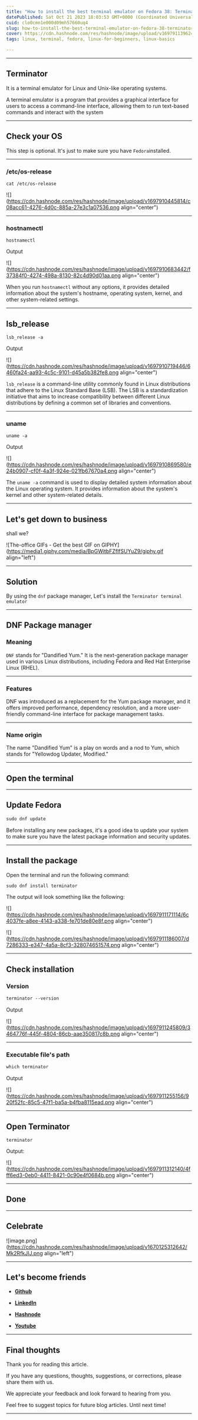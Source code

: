 ```yaml
---
title: "How to install the best terminal emulator on Fedora 38: Terminator"
datePublished: Sat Oct 21 2023 18:03:53 GMT+0000 (Coordinated Universal Time)
cuid: clo0cmn1e000d09mh57660uq4
slug: how-to-install-the-best-terminal-emulator-on-fedora-38-terminator
cover: https://cdn.hashnode.com/res/hashnode/image/upload/v1697911396244/6c285568-a10e-4b72-9956-ea613db60062.png
tags: linux, terminal, fedora, linux-for-beginners, linux-basics

---
```


---

## Terminator

It is a terminal emulator for Linux and Unix-like operating systems.

A terminal emulator is a program that provides a graphical interface for users to access a command-line interface, allowing them to run text-based commands and interact with the system

---

## Check your OS

This step is optional. It's just to make sure you have `Fedora`installed.

---

### /etc/os-release

```plaintext
cat /etc/os-release
```

![](https://cdn.hashnode.com/res/hashnode/image/upload/v1697910445814/c08acc61-4276-4d0c-885a-27e3c1a07536.png align="center")

---

### hostnamectl

```plaintext
hostnamectl
```

Output

![](https://cdn.hashnode.com/res/hashnode/image/upload/v1697910683442/f37384f0-4274-498a-8130-82c4d90d01aa.png align="center")

When you run `hostnamectl` without any options, it provides detailed information about the system's hostname, operating system, kernel, and other system-related settings.

---

## lsb\_release

```plaintext
lsb_release -a
```

Output

![](https://cdn.hashnode.com/res/hashnode/image/upload/v1697910719446/6460fa24-aa93-4c5c-9101-d45a5b382fe8.png align="center")

`lsb_release` is a command-line utility commonly found in Linux distributions that adhere to the Linux Standard Base (LSB). The LSB is a standardization initiative that aims to increase compatibility between different Linux distributions by defining a common set of libraries and conventions.

---

### uname

```plaintext
uname -a
```

Output

![](https://cdn.hashnode.com/res/hashnode/image/upload/v1697910869580/e24b0907-cf0f-4a3f-924e-021fb67670a4.png align="center")

The `uname -a` command is used to display detailed system information about the Linux operating system. It provides information about the system's kernel and other system-related details.

---

## **Let's get down to business**

shall we?

![The-office GIFs - Get the best GIF on GIPHY](https://media1.giphy.com/media/BpGWitbFZflfSUYuZ9/giphy.gif align="left")

---

## Solution

By using the `dnf` package manager, Let's install the `Terminator terminal emulator`

---

## DNF Package manager

### Meaning

`DNF` stands for "Dandified Yum." It is the next-generation package manager used in various Linux distributions, including Fedora and Red Hat Enterprise Linux (RHEL).

---

### Features

DNF was introduced as a replacement for the Yum package manager, and it offers improved performance, dependency resolution, and a more user-friendly command-line interface for package management tasks.

---

### Name origin

The name "Dandified Yum" is a play on words and a nod to Yum, which stands for "Yellowdog Updater, Modified."

---

## Open the terminal

---

## Update Fedora

```apache
sudo dnf update
```

Before installing any new packages, it's a good idea to update your system to make sure you have the latest package information and security updates.

---

## Install the package

Open the terminal and run the following command:

```apache
sudo dnf install terminator
```

The output will look something like the following:

![](https://cdn.hashnode.com/res/hashnode/image/upload/v1697911171114/6c4037fe-a8ee-4143-a338-fe701de80e8f.png align="center")

![](https://cdn.hashnode.com/res/hashnode/image/upload/v1697911186007/d7286333-e347-4a5a-8cf3-328074651574.png align="center")

---

## Check installation

### Version

```apache
terminator --version
```

Output

![](https://cdn.hashnode.com/res/hashnode/image/upload/v1697911245809/3464776f-445f-4804-86cb-aae350817c8b.png align="center")

---

### Executable file's path

```apache
which terminator
```

Output

![](https://cdn.hashnode.com/res/hashnode/image/upload/v1697911255156/920f52fc-85c5-47f1-ba5a-b4fba8115ead.png align="center")

---

## Open Terminator

```plaintext
terminator
```

Output:

![](https://cdn.hashnode.com/res/hashnode/image/upload/v1697911312140/4fff6ed3-0eb0-4411-8421-0c90e4f0684b.png align="center")

---

## Done

---

## Celebrate

![image.png](https://cdn.hashnode.com/res/hashnode/image/upload/v1670125312642/Mk2RfkJIJ.png align="left")

---

## **Let's become friends**

* [**Github**](https://github.com/elitebughunter)
    
* [**LinkedIn**](https://linkedin.com/in/alexandrecalacaofficial)
    
* [**Hashnode**](https://hashnode.com/onboard?next=/@alexandrecalaca)
    
* [**Youtube**](https://www.youtube.com/@alexandrecalacaofficial)
    

---

## Final thoughts

Thank you for reading this article.

If you have any questions, thoughts, suggestions, or corrections, please share them with us.

We appreciate your feedback and look forward to hearing from you.

Feel free to suggest topics for future blog articles. Until next time!

---